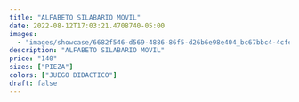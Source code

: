 ```yaml
---
title: "ALFABETO SILABARIO MOVIL"
date: 2022-08-12T17:03:21.4708740-05:00
images:
  - "images/showcase/6682f546-d569-4886-86f5-d26b6e98e404_bc67bbc4-4cfe-463a-af34-03bc388cc16b.webp"
description: "ALFABETO SILABARIO MOVIL"
price: "140"
sizes: ["PIEZA"]
colors: ["JUEGO DIDACTICO"]
draft: false
---
```

